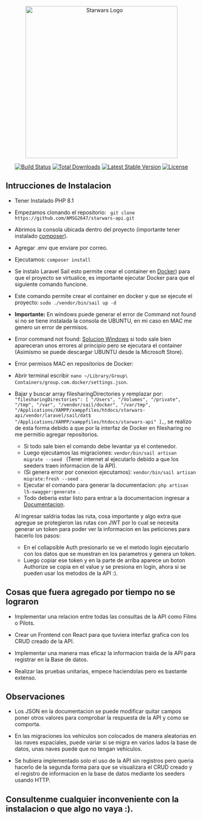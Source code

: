 <p align="center"><a href="https://laravel.com" target="_blank"><img src="https://static.wikia.nocookie.net/esstarwars/images/4/42/StarWarsOpeningLogo.svg/revision/latest/scale-to-width-down/1000?cb=20161007015630" width="400" alt="Starwars Logo"></a></p>

<p align="center">
<a href="https://github.com/laravel/framework/actions"><img src="https://github.com/laravel/framework/workflows/tests/badge.svg" alt="Build Status"></a>
<a href="https://packagist.org/packages/laravel/framework"><img src="https://img.shields.io/packagist/dt/laravel/framework" alt="Total Downloads"></a>
<a href="https://packagist.org/packages/laravel/framework"><img src="https://img.shields.io/packagist/v/laravel/framework" alt="Latest Stable Version"></a>
<a href="https://packagist.org/packages/laravel/framework"><img src="https://img.shields.io/packagist/l/laravel/framework" alt="License"></a>
</p>

## Intrucciones de Instalacion

- Tener Instalado PHP 8.1
- Empezamos clonando el repositorio: ``` git clone https://github.com/AMSG2647/starwars-api.git```
- Abrimos la consola ubicada dentro del proyecto (importante tener instalado [composer](https://getcomposer.org/download/)).
- Agregar .env que enviare por correo.
- Ejecutamos: ```composer install```
- Se instalo Laravel Sail esto permite crear el container en [Docker](https://www.docker.com/)) para que el proyecto se virtualice, es importante ejecutar Docker para que el siguiente comando funcione.
- Este comando permite crear el container en docker y que se ejecute el proyecto: ```sudo ./vendor/bin/sail up -d ```
- **Importante:** En windows puede generar el error de Command not found si no se tiene instalada la consola de UBUNTU, en mi caso en MAC me genero un error de permisos.
- Error command not found: [Solucion Windows](https://learn.microsoft.com/es-es/windows/wsl/install) 
si todo sale bien apareceran unos errores al principio pero se ejecutara el container (Asimismo se puede descargar UBUNTU desde la Microsoft Store).
- Error permisos MAC en repositorios de Docker: 
- Abrir terminal escribir ```nano ~/Library/Group\ Containers/group.com.docker/settings.json```.
- Bajar y buscar array filesharingDirectories y remplazar por: ```
"filesharingDirectories": [
    "/Users",
    "/Volumes",
    "/private",
    "/tmp",
    "/var",
    "/vendor/sail/docker",
    "/var/tmp",
    "/Applications/XAMPP/xamppfiles/htdocs/starwars-api/vendor/laravel/sail/dat$
    "/Applications/XAMPP/xamppfiles/htdocs/starwars-api"
  ],```, se realizo de esta forma debido a que por la interfaz de Docker en filesharing no me permitio agregar repositorios.
  - Si todo sale bien el comando debe levantar ya el contenedor.
  - Luego ejecutamos las migraciones: ```vendor/bin/sail artisan migrate --seed ``` (Tener internet al ejecutarlo debido a que los seeders traen informacion de la API).
  - (Si genera error por conexion ejecutamos): ```vendor/bin/sail artisan migrate:fresh --seed ```.
  - Ejecutar el comando para generar la documentacion: ```php artisan l5-swagger:generate ```.
  - Todo deberia estar listo para entrar a la documentacion ingresar a [Documentacion](http://localhost/api/documentation#/).
  
  Al ingresar saldria todas las ruta, cosa importante y algo extra que agregue se protegieron las rutas con JWT por lo cual se necesita generar un token para poder ver la informacion en las peticiones para hacerlo los pasos:
  
  - En el collapsible Auth presionarlo se ve el metodo login ejecutarlo con los datos que se muestran en los parametros y genera un token.
  - Luego copiar ese token y en la parte de arriba aparece un boton Authorize se copia en el value y se presiona en login, ahora si se pueden usar los metodos de la API :).
           
## Cosas que fuera agregado por tiempo no se lograron

- Implementar una relacion entre todas las consultas de la API como Films o Pilots.

- Crear un Frontend con React para que tuviera interfaz grafica con los CRUD creado de la API.

- Implementar una manera mas eficaz la informacion traida de la API para registrar en la Base de datos.

- Realizar las pruebas unitarias, empece haciendolas pero es bastante extenso.
    
## Observaciones  

- Los JSON en la documentacion se puede modificar quitar campos poner otros valores para comprobar la respuesta de la API 
y como se comporta.  

- En las migraciones los vehiculos son colocados de manera aleatorias en las naves espaciales, 
puede variar si se migra en varios lados la base de datos, unas naves puede que no tengan vehiculos.           
    
- Se hubiera implementado solo el uso de la API sin registros pero queria hacerlo de la segunda forma 
para que se visualizara el CRUD creado y el registro de informacion en la base de datos mediante los seeders
usando HTTP.

## Consultenme cualquier inconveniente con la instalacion o que algo no vaya :).
                                
